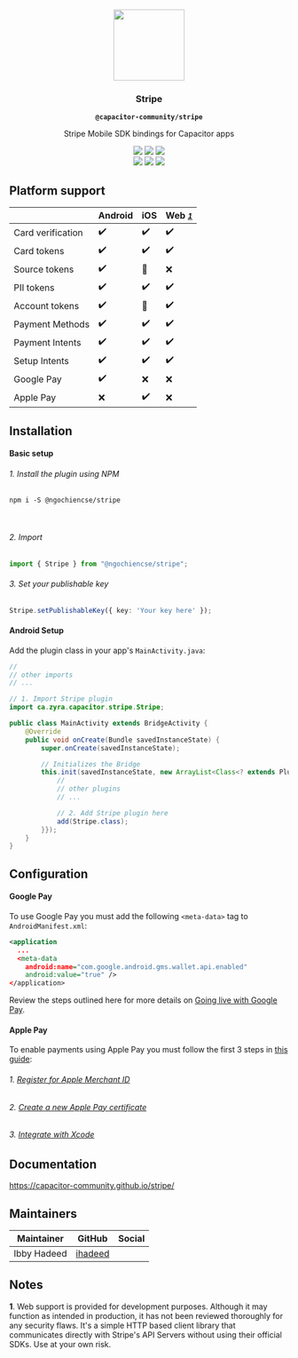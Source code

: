 <p align="center"><br><img src="https://user-images.githubusercontent.com/236501/85893648-1c92e880-b7a8-11ea-926d-95355b8175c7.png" width="128" height="128" /></p>
<h3 align="center">Stripe</h3>
<p align="center"><strong><code>@capacitor-community/stripe</code></strong></p>
<p align="center">
  Stripe Mobile SDK bindings for Capacitor apps
</p>

<p align="center">
  <img src="https://img.shields.io/maintenance/yes/2020?style=flat-square" />
  <a href="https://github.com/capacitor-community/stripe/actions?query=workflow%3A%22Build%22"><img src="https://img.shields.io/github/workflow/status/capacitor-community/stripe/Build?style=flat-square" /></a>
  <a href="https://www.npmjs.com/package/@capacitor-community/stripe"><img src="https://img.shields.io/npm/l/@capacitor-community/stripe?style=flat-square" /></a>
<br>
  <a href="https://www.npmjs.com/package/@capacitor-community/stripe"><img src="https://img.shields.io/npm/dw/@capacitor-community/stripe?style=flat-square" /></a>
  <a href="https://www.npmjs.com/package/@capacitor-community/stripe"><img src="https://img.shields.io/npm/v/@capacitor-community/stripe?style=flat-square" /></a>
<!-- ALL-CONTRIBUTORS-BADGE:START - Do not remove or modify this section -->
<a href="#contributors-"><img src="https://img.shields.io/badge/all%20contributors-0-orange?style=flat-square" /></a>
<!-- ALL-CONTRIBUTORS-BADGE:END -->
</p>

## Platform support
|                   | Android            | iOS                | Web <small>*[1](#notes)*</small> |
| ----------------- | ------------------ | ------------------ | ------------------ |
| Card verification | :heavy_check_mark: | :heavy_check_mark: | :heavy_check_mark: |
| Card tokens       | :heavy_check_mark: | :heavy_check_mark: | :heavy_check_mark: |
| Source tokens     | :heavy_check_mark: | :construction:     | :x:                |
| PII tokens        | :heavy_check_mark: | :heavy_check_mark: | :heavy_check_mark: |
| Account tokens    | :heavy_check_mark: | :construction:     | :heavy_check_mark: |
| Payment Methods   | :heavy_check_mark: | :heavy_check_mark: | :heavy_check_mark: |
| Payment Intents   | :heavy_check_mark: | :heavy_check_mark: | :heavy_check_mark: |
| Setup Intents     | :heavy_check_mark: | :heavy_check_mark: | :heavy_check_mark: |
| Google Pay        | :heavy_check_mark: | :x:                | :x:                |
| Apple Pay         | :x:                | :heavy_check_mark: | :x:                |

## Installation

#### Basic setup

###### 1. Install the plugin using NPM

```shell
npm i -S @ngochiencse/stripe
```
<br>

###### 2. Import
```ts
import { Stripe } from "@ngochiencse/stripe";
```

###### 3. Set your publishable key
```ts
Stripe.setPublishableKey({ key: 'Your key here' });
```

#### Android Setup
Add the plugin class in your app's `MainActivity.java`:
```java
//
// other imports
// ...

// 1. Import Stripe plugin
import ca.zyra.capacitor.stripe.Stripe;

public class MainActivity extends BridgeActivity {
    @Override
    public void onCreate(Bundle savedInstanceState) {
        super.onCreate(savedInstanceState);

        // Initializes the Bridge
        this.init(savedInstanceState, new ArrayList<Class<? extends Plugin>>() {{
            //
            // other plugins
            // ...

            // 2. Add Stripe plugin here
            add(Stripe.class);
        }});
    }
}
```

## Configuration

#### Google Pay

To use Google Pay you must add the following `<meta-data>` tag to `AndroidManifest.xml`:
```xml
<application
  ...
  <meta-data
    android:name="com.google.android.gms.wallet.api.enabled"
    android:value="true" />
</application>
```

Review the steps outlined here for more details on [Going live with Google Pay](https://stripe.com/docs/google-pay#going-live-with-google-pay).

#### Apple Pay
To enable payments using Apple Pay you must follow the first 3 steps in [this guide](https://stripe.com/docs/apple-pay#native):

###### 1. [Register for Apple Merchant ID](https://stripe.com/docs/apple-pay#merchantid)
###### 2. [Create a new Apple Pay certificate](https://stripe.com/docs/apple-pay#csr)
###### 3. [Integrate with Xcode](https://stripe.com/docs/apple-pay#setup)


## Documentation
https://capacitor-community.github.io/stripe/

## Maintainers

| Maintainer | GitHub | Social |
| -----------| -------| -------|
| Ibby Hadeed | [ihadeed](https://github.com/ihadeed) | |

## Notes
**1**. Web support is provided for development purposes.
Although it may function as intended in production, it has not been reviewed thoroughly for any security flaws. 
It's a simple HTTP based client library that communicates directly with Stripe's API Servers without using their 
official SDKs. Use at your own risk.
